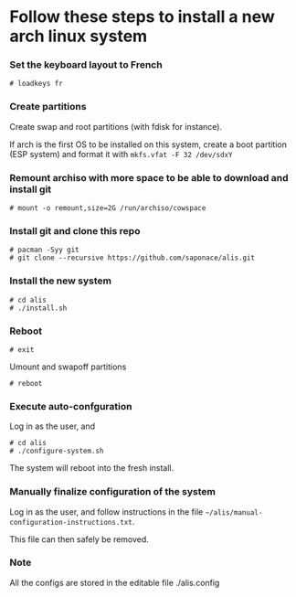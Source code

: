 
# Follow these steps to install a new arch linux system

### Set the keyboard layout to French
```
# loadkeys fr
```

### Create partitions
Create swap and root partitions (with fdisk for instance).

If arch is the first OS to be installed on this system, create a boot partition (ESP system) and format it with `mkfs.vfat -F 32 /dev/sdxY`


### Remount archiso with more space to be able to download and install git
```
# mount -o remount,size=2G /run/archiso/cowspace
```

### Install git and clone this repo
```
# pacman -Syy git
# git clone --recursive https://github.com/saponace/alis.git
```

### Install the new system
```
# cd alis
# ./install.sh
```


### Reboot
```
# exit
```
Umount and swapoff partitions
```
# reboot
```

### Execute auto-confguration
Log in as the user, and
```
# cd alis
# ./configure-system.sh
```

The system will reboot into the fresh install.

### Manually finalize configuration of the system
Log in as the user, and follow instructions in the file `~/alis/manual-configuration-instructions.txt`.

This file can then safely be removed.


### Note
All the configs are stored in the editable file ./alis.config

